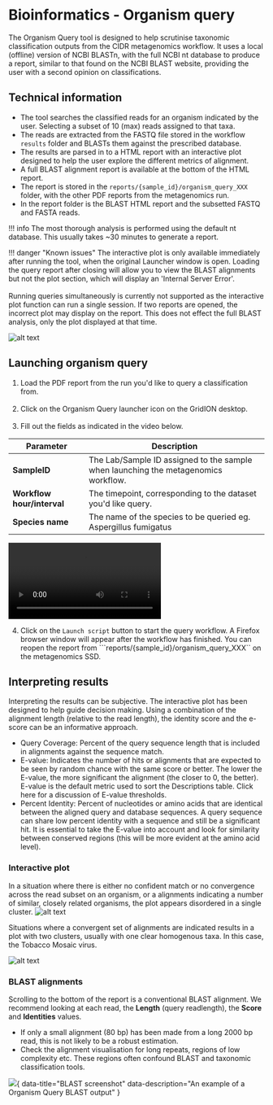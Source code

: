 # Bioinformatics - Organism query

The Organism Query tool is designed to help scrutinise taxonomic classification outputs from the CIDR metagenomics workflow. It uses a local (offline) version of NCBI BLASTn, with the full NCBI nt database to produce a report, similar to that found on the NCBI BLAST website, providing the user with a second opinion on classifications.

## Technical information

* The tool searches the classified reads for an organism indicated by the user. Selecting a subset of 10 (max) reads assigned to that taxa.
* The reads are extracted from the FASTQ file stored in the workflow ```results``` folder and BLASTs them against the prescribed database.
* The results are parsed in to a HTML report with an interactive plot designed to help the user explore the different metrics of alignment.
* A full BLAST alignment report is available at the bottom of the HTML report.
* The report is stored in the ```reports/{sample_id}/organism_query_XXX``` folder, with the other PDF reports from the metagenomics run.
* In the report folder is the BLAST HTML report and the subsetted FASTQ and FASTA reads.

!!! info 
    The most thorough analysis is performed using the default nt database. This usually takes ~30 minutes to generate a report.

!!! danger "Known issues"
    The interactive plot is only available immediately after running the tool, when the original Launcher window is open. Loading the query report after closing will allow you to view the BLAST alignments but not the plot section, which will display an 'Internal Server Error'.
    <br><br>
    Running queries simultaneously is currently not supported as the interactive plot function can run a single session. If two reports are opened, the incorrect plot may display on the report. This does not effect the full BLAST analysis, only the plot displayed at that time.

![alt text](./img/organism_query_blank.png)

## Launching organism query

1. Load the PDF report from the run you'd like to query a classification from.
<br><br>
2. Click on the Organism Query launcher icon on the GridION desktop.
<br><br>
3. Fill out the fields as indicated in the video below.

| Parameter     | Description                          |
| ----------- | ------------------------------------ |
|**SampleID**|The Lab/Sample ID assigned to the sample when launching the metagenomics workflow. |
|**Workflow hour/interval**|The timepoint, corresponding to the dataset you'd like query.|
|**Species name**|The name of the species to be queried eg. Aspergillus fumigatus|

![type:video](./videos/organism_query.mp4)

4. Click on the ```Launch script``` button to start the query workflow. A Firefox browser window will appear after the workflow has finished. You can reopen the report from ```reports/{sample_id}/organism_query_XXX`` on the metagenomics SSD. 

## Interpreting results

Interpreting the results can be subjective. The interactive plot has been designed to help guide decision making. Using a combination of the alignment length (relative to the read length), the identity score and the e-score can be an informative approach.

* Query Coverage: Percent of the query sequence length that is included in alignments against the sequence match.
* E-value: Indicates the number of hits or alignments that are expected to be seen by random chance with the same score or better. The lower the E-value, the more significant the alignment (the closer to 0, the better). E-value is the default metric used to sort the Descriptions table. Click here for a discussion of E-value thresholds.
* Percent Identity: Percent of nucleotides or amino acids that are identical between the aligned query and database sequences. A query sequence can share low percent identity with a sequence and still be a significant hit. It is essential to take the E-value into account and look for similarity between conserved regions (this will be more evident at the amino acid level).

### Interactive plot
In a situation where there is either no confident match or no convergence across the read subset on an organism, or a alignments indicating a number of similar, closely related organisms, the plot appears disordered in a single cluster.
![alt text](./img/organism_query_plot_undecided.png)

Situations where a convergent set of alignments are indicated results in a plot with two clusters, usually with one clear homogenous taxa. In this case, the Tobacco Mosaic virus.

![alt text](./img/plot_decided.png)

### BLAST alignments 

Scrolling to the bottom of the report is a conventional BLAST alignment. We recommend looking at each read, the **Length** (query readlength), the **Score** and **Identities** values. 

* If only a small alignment (80 bp) has been made from a long 2000 bp read, this is not likely to be a robust estimation. 
* Check the alignment visualisation for long repeats, regions of low complexity etc. These regions often confound BLAST and taxonomic classification tools.

![](./img/organism_query_blast.png){ data-title="BLAST screenshot" data-description="An example of a Organism Query BLAST output" }